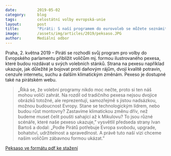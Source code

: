 ```yaml
---
date:         2019-05-02
category:     blog
tags:         celostátní volby evropská-unie
layout:       post
title:        "Piráti: S naší programem do eurovoleb se můžete seznámit i díky hře pexeso"
image:        /assets/img/articles/2019/peksaso.JPG
author:       Mediální odbor
---
```


Praha, 2. května 2019 – Piráti se rozhodli svůj program pro volby do Evropského parlamentu přiblížit voličům mj. formou ilustrovaného pexesa, které budou rozdávat u svých volebních stánků. Strana na pexesu například ukazuje, jak důležité je bojovat proti daňovým rájům, dvojí kvalitě potravin, cenzuře internetu, suchu a dalším klimatickým změnám. Pexeso je dostupné také na pirátském webu.

> „Říká se, že volební programy nikdo moc nečte, proto si ten náš mohou voliči zahrát. Na rozdíl od tradičního pexesa nejsou dvojice obrázků totožné, ale reprezentují, samozřejmě s jistou nadsázkou, možnou budoucnost Evropy. Stane se technologickým lídrem, nebo budou růst montovny? Zastavíme klimatickou změnu dřív, než budeme muset čelit poušti sahající až k Mikulovu? To jsou různé scénáře, které naše pexeso ukazuje,” vysvětlil předseda strany Ivan Bartoš a dodal: „Podle Pirátů potřebuje Evropa svobodu, upgrade, bohatství, udržitelnost a spravedlnost. A právě tuto naší vizi chceme našim voličům zábavnou formou ukázat.”

[Peksaso ve formátu pdf ke stažení](http://www.pirati.cz/assets/pdf/pirati-peksaso.pdf)
